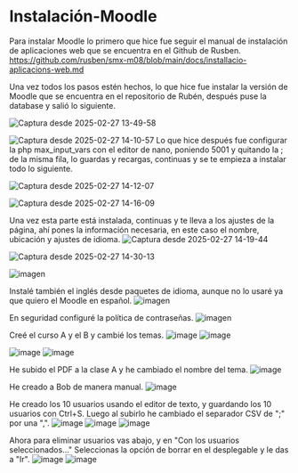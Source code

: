 # Instalación-Moodle

Para instalar Moodle lo primero que hice fue seguir el manual de instalación de aplicaciones web que se encuentra en el Github de Rusben. https://github.com/rusben/smx-m08/blob/main/docs/installacio-aplicacions-web.md 

Una vez todos los pasos estén hechos, lo que hice fue instalar la versión de Moodle que se encuentra en el repositorio de Rubén, después puse la database y salió lo siguiente.

![Captura desde 2025-02-27 13-49-58](https://github.com/user-attachments/assets/4fe4f315-a556-47bd-9bb8-8b4f6b42ff73)

![Captura desde 2025-02-27 14-10-57](https://github.com/user-attachments/assets/1d509d3e-ad4d-40e3-b543-f1f7e68227e5)
Lo que hice después fue configurar la php max_input_vars con el editor de nano, poniendo 5001 y quitando la ; de la misma fila, lo guardas y recargas, continuas y se te empieza a instalar todo lo siguiente.

![Captura desde 2025-02-27 14-12-07](https://github.com/user-attachments/assets/f149b28d-6d59-40fc-ae3d-91713a9f2a9a)

![Captura desde 2025-02-27 14-16-09](https://github.com/user-attachments/assets/6497fd7d-6dcd-4434-ae3f-c878939d3399)

Una vez esta parte está instalada, continuas y te lleva a los ajustes de la página, ahí pones la información necesaria, en este caso el nombre, ubicación y ajustes de idioma.
![Captura desde 2025-02-27 14-19-44](https://github.com/user-attachments/assets/32284a08-712e-48d4-b2e7-bcd0c92ac029)

![Captura desde 2025-02-27 14-30-13](https://github.com/user-attachments/assets/507ea130-e9cd-4bdd-81cc-037efc512087)

![imagen](https://github.com/user-attachments/assets/488f4bce-3283-450c-b156-1ad442e64cf6)

Instalé también el inglés desde paquetes de idioma, aunque no lo usaré ya que quiero el Moodle en español.
![imagen](https://github.com/user-attachments/assets/fe925e40-e18b-499f-853e-c134d15d0245)

En seguridad configuré la política de contraseñas.
![imagen](https://github.com/user-attachments/assets/0198d05e-b2a8-469e-aa7a-833e0d9ef7c0)

Creé el curso A y el B y cambié los temas.
![image](https://github.com/user-attachments/assets/3acddd2c-627b-4bd4-83c1-f5dd7a28b611)
![image](https://github.com/user-attachments/assets/f555e490-0cf4-4750-bade-a68c9e4dcd92)


![image](https://github.com/user-attachments/assets/3e404bc7-a2b2-4759-9a05-447c1d97bad2)
![image](https://github.com/user-attachments/assets/2d4ce9a1-428b-419e-bc3b-37354b764cb9)

He subido el PDF a la clase A y he cambiado el nombre del tema.
![image](https://github.com/user-attachments/assets/c5b8dcaf-ffb3-4d53-88b4-cd423a63a4cb)

He creado a Bob de manera manual.
![image](https://github.com/user-attachments/assets/025132ec-be02-4209-acb4-e1d56214f3bb)

He creado los 10 usuarios usando el editor de texto, y guardando los 10 usuarios con Ctrl+S. Luego al subirlo he cambiado el separador CSV de ";" por una ",".
![image](https://github.com/user-attachments/assets/d51c1b7d-7396-4758-80e5-879b146e948a)
![image](https://github.com/user-attachments/assets/2e5613f9-f55a-4bff-8d84-8c4ec3202c94)
![image](https://github.com/user-attachments/assets/971e66f4-1bb5-4fd7-bbe0-e8a5dff08f3e)

Ahora para eliminar usuarios vas abajo, y en "Con los usuarios seleccionados..." Seleccionas la opción de borrar en el desplegable y le das a "Ir".
![image](https://github.com/user-attachments/assets/cab87b5c-1c34-4278-b92f-8056f0681611)
![image](https://github.com/user-attachments/assets/e54c2bdd-05e9-4c4f-bd4d-4927827af361)
























































































































